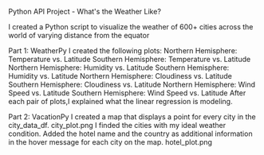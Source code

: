 
Python API Project - What's the Weather Like?

I created a Python script to visualize the weather of 600+ cities across the world of varying distance from the equator


Part 1: WeatherPy
I created  the following plots:
Northern Hemisphere: Temperature vs. Latitude
Southern Hemisphere: Temperature vs. Latitude
Northern Hemisphere: Humidity vs. Latitude
Southern Hemisphere: Humidity vs. Latitude
Northern Hemisphere: Cloudiness vs. Latitude
Southern Hemisphere: Cloudiness vs. Latitude
Northern Hemisphere: Wind Speed vs. Latitude
Southern Hemisphere: Wind Speed vs. Latitude
After each pair of plots,I explained what the linear regression is modeling. 


Part 2: VacationPy
I created a map that displays a point for every city in the city_data_df.
city_plot.png
I finded the cities with my  ideal weather condition. 
Added the hotel name and the country as additional information in the hover message for each city on the map.
hotel_plot.png
